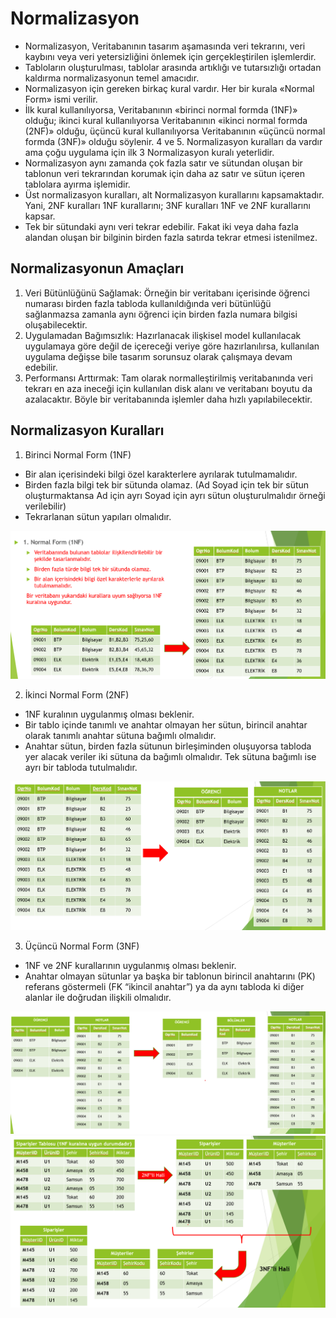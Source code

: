 # Normalizasyon

* Normalizasyon, Veritabanının tasarım aşamasında veri tekrarını, veri kaybını veya veri yetersizliğini önlemek için gerçekleştirilen işlemlerdir. 
* Tabloların oluşturulması, tablolar arasında artıklığı ve tutarsızlığı ortadan kaldırma normalizasyonun temel amacıdır. 
* Normalizasyon için gereken birkaç kural vardır. Her bir kurala «Normal Form» ismi verilir. 
* İlk kural kullanılıyorsa, Veritabanının «birinci normal formda (1NF)» olduğu; ikinci kural kullanılıyorsa Veritabanının «ikinci normal formda (2NF)» olduğu,
üçüncü kural kullanılıyorsa Veritabanının «üçüncü normal formda (3NF)» olduğu söylenir. 4 ve 5. Normalizasyon kuralları da vardır ama çoğu uygulama için ilk 3 Normalizasyon kuralı yeterlidir.
* Normalizasyon aynı zamanda çok fazla satır ve sütundan oluşan bir tablonun veri tekrarından korumak için daha az satır ve sütun içeren tablolara ayırma işlemidir. 
* Üst normalizasyon kuralları, alt Normalizasyon kurallarını kapsamaktadır. Yani, 2NF kuralları 1NF kurallarını; 3NF kuralları 1NF ve 2NF kurallarını kapsar. 
* Tek bir sütundaki aynı veri tekrar edebilir. Fakat iki veya daha fazla alandan oluşan bir bilginin birden fazla satırda tekrar etmesi istenilmez.

## Normalizasyonun Amaçları
1. Veri Bütünlüğünü Sağlamak: Örneğin bir veritabanı içerisinde öğrenci numarası birden fazla tabloda kullanıldığında veri bütünlüğü sağlanmazsa zamanla aynı öğrenci için birden fazla numara bilgisi oluşabilecektir. 
1. Uygulamadan Bağımsızlık: Hazırlanacak ilişkisel model kullanılacak uygulamaya göre değil de içereceği veriye göre hazırlanılırsa, kullanılan uygulama değişse bile tasarım sorunsuz olarak çalışmaya devam edebilir.
1. Performansı Arttırmak: Tam olarak normalleştirilmiş veritabanında veri tekrarı en aza ineceği için kullanılan disk alanı ve veritabanı boyutu da azalacaktır. Böyle bir veritabanında işlemler daha hızlı yapılabilecektir.

## Normalizasyon Kuralları

1. Birinci Normal Form (1NF)

* Bir alan içerisindeki bilgi özel karakterlere ayrılarak tutulmamalıdır.
* Birden fazla bilgi tek bir sütunda olamaz. (Ad Soyad için tek bir sütun oluşturmaktansa Ad için ayrı Soyad için ayrı sütun oluşturulmalıdır örneği verilebilir)
* Tekrarlanan sütun yapıları olmalıdır.
 
![Alternatif Metin](Assets/Screenshot11.png)

2. İkinci Normal Form (2NF)

* 1NF kuralının uygulanmış olması beklenir.
* Bir tablo içinde tanımlı ve anahtar olmayan her sütun, birincil anahtar olarak tanımlı anahtar sütuna bağımlı olmalıdır.
* Anahtar sütun, birden fazla sütunun birleşiminden oluşuyorsa tabloda yer alacak veriler iki sütuna da bağımlı olmalıdır. Tek sütuna bağımlı ise ayrı bir tabloda tutulmalıdır.

![Alternatif Metin](Assets/Screenshot12.png)

3. Üçüncü Normal Form (3NF)

* 1NF ve 2NF kurallarının uygulanmış olması beklenir.
* Anahtar olmayan sütunlar ya başka bir tablonun birincil anahtarını (PK) referans göstermeli (FK “ikincil anahtar”) ya da aynı tabloda ki diğer alanlar ile doğrudan ilişkili olmalıdır.

![Alternatif Metin](Assets/Screenshot13.png)
![Alternatif Metin](Assets/Screenshot14.png)








